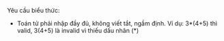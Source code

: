 Yêu cầu biểu thức:
 - Toán tử phải nhập đầy đủ, không viết tắt, ngầm định. Ví dụ: 3*(4+5) thì valid, 3(4+5) là invalid vì thiếu dấu nhân (*)